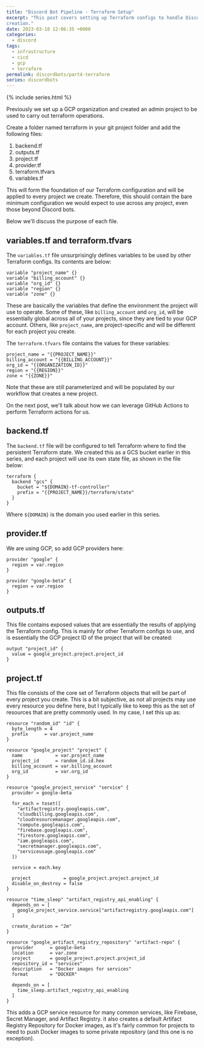 ```yaml
---
title: "Discord Bot Pipeline - Terraform Setup"
excerpt: "This post covers setting up Terraform configs to handle Discord bot
creation."
date: 2023-03-18 12:06:35 +0000
categories:
  - discord
tags:
  - infrastructure
  - cicd
  - gcp
  - terraform
permalink: discordbots/part4-terraform
series: discordbots
---
```


{% include series.html %}

Previously we set up a GCP organization and created an admin project to be used
to carry out terraform operations.

Create a folder named terraform in your git project folder and add the following
files:

1. backend.tf
1. outputs.tf
1. project.tf
1. provider.tf
1. terraform.tfvars
1. variables.tf

This will form the foundation of our Terraform configuration and will be applied
to every project we create. Therefore, this should contain the bare minimum
configuration we would expect to use across any project, even those beyond
Discord bots.

Below we'll discuss the purpose of each file.

## variables.tf and terraform.tfvars

The `variables.tf` file unsurprisingly defines variables to be used by other
Terraform configs. Its contents are below:

```
variable "project_name" {}
variable "billing_account" {}
variable "org_id" {}
variable "region" {}
variable "zone" {}
```

These are basically the variables that define the environment the project will
use to operate. Some of these, like `billing_account` and `org_id`, will be
essentially global across all of your projects, since they are tied to your GCP
account. Others, like `project_name`, are project-specific and will be different
for each project you create.

The `terraform.tfvars` file contains the values for these variables:

```
project_name = "{{PROJECT_NAME}}"
billing_account = "{{BILLING_ACCOUNT}}"
org_id = "{{ORGANIZATION_ID}}"
region = "{{REGION}}"
zone = "{{ZONE}}"
```

Note that these are still parameterized and will be populated by our workflow
that creates a new project.

On the next post, we'll talk about how we can leverage GitHub Actions to perform
Terraform actions for us.

## backend.tf

The `backend.tf` file will be configured to tell Terraform where to find the
persistent Terraform state. We created this as a GCS bucket earlier in this
series, and each project will use its own state file, as shown in the file
below:

```
terraform {
  backend "gcs" {
    bucket = "${DOMAIN}-tf-controller"
    prefix = "{{PROJECT_NAME}}/terraform/state"
  }
}
```

Where `${DOMAIN}` is the domain you used earlier in this series.

## provider.tf

We are using GCP, so add GCP providers here:

```
provider "google" {
  region = var.region
}

provider "google-beta" {
  region = var.region
}
```

## outputs.tf

This file contains exposed values that are essentially the results of applying
the Terraform config. This is mainly for other Terraform configs to use, and is
essentially the GCP project ID of the project that will be created:

```
output "project_id" {
  value = google_project.project.project_id
}
```

## project.tf

This file consists of the core set of Terraform objects that will be part of
every project you create. This is a bit subjective, as not all projects may use
every resource you define here, but I typically like to keep this as the set of
resources that are pretty commonly used. In my case, I set this up as:

```
resource "random_id" "id" {
  byte_length = 4
  prefix      = var.project_name
}

resource "google_project" "project" {
  name            = var.project_name
  project_id      = random_id.id.hex
  billing_account = var.billing_account
  org_id          = var.org_id
}

resource "google_project_service" "service" {
  provider = google-beta

  for_each = toset([
    "artifactregistry.googleapis.com",
    "cloudbilling.googleapis.com",
    "cloudresourcemanager.googleapis.com",
    "compute.googleapis.com",
    "firebase.googleapis.com",
    "firestore.googleapis.com",
    "iam.googleapis.com",
    "secretmanager.googleapis.com",
    "serviceusage.googleapis.com"
  ])

  service = each.key

  project            = google_project.project.project_id
  disable_on_destroy = false
}

resource "time_sleep" "artifact_registry_api_enabling" {
  depends_on = [
    google_project_service.service["artifactregistry.googleapis.com"]
  ]

  create_duration = "2m"
}

resource "google_artifact_registry_repository" "artifact-repo" {
  provider      = google-beta
  location      = var.zone
  project       = google_project.project.project_id
  repository_id = "services"
  description   = "Docker images for services"
  format        = "DOCKER"

  depends_on = [
    time_sleep.artifact_registry_api_enabling
  ]
}
```

This adds a GCP service resource for many common services, like Firebase,
Secret Manager, and Artifact Registry. it also creates a default Artifact
Registry Repository for Docker images, as it's fairly common for projects to
need to push Docker images to some private repository (and this one is no
exception).
